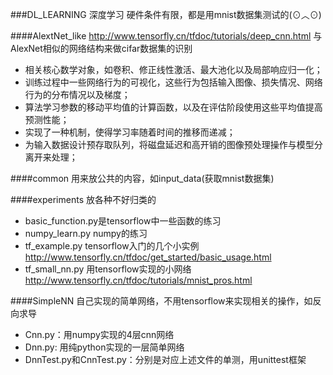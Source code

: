 ###DL_LEARNING
深度学习
硬件条件有限，都是用mnist数据集测试的(⊙︿⊙)

####AlextNet_like
http://www.tensorfly.cn/tfdoc/tutorials/deep_cnn.html
与AlexNet相似的网络结构来做cifar数据集的识别
- 相关核心数学对象，如卷积、修正线性激活、最大池化以及局部响应归一化；
- 训练过程中一些网络行为的可视化，这些行为包括输入图像、损失情况、网络行为的分布情况以及梯度；
- 算法学习参数的移动平均值的计算函数，以及在评估阶段使用这些平均值提高预测性能；
- 实现了一种机制，使得学习率随着时间的推移而递减；
- 为输入数据设计预存取队列，将磁盘延迟和高开销的图像预处理操作与模型分离开来处理；

####common
用来放公共的内容，如input_data(获取mnist数据集)

####experiments
放各种不好归类的
- basic_function.py是tensorflow中一些函数的练习
- numpy_learn.py numpy的练习
- tf_example.py tensorflow入门的几个小实例 http://www.tensorfly.cn/tfdoc/get_started/basic_usage.html
- tf_small_nn.py 用tensorflow实现的小网络 http://www.tensorfly.cn/tfdoc/tutorials/mnist_pros.html

####SimpleNN
自己实现的简单网络，不用tensorflow来实现相关的操作，如反向求导
- Cnn.py：用numpy实现的4层cnn网络
- Dnn.py: 用纯python实现的一层简单网络
- DnnTest.py和CnnTest.py：分别是对应上述文件的单测，用unittest框架

